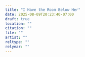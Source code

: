 ```yaml
---
title: "I Have the Room Below Her"
date: 2025-08-09T20:23:40-07:00
draft: true
location: ""
citation: ""
file: ""
artist: ""
reltype: ""
relyear: ""
---
```

